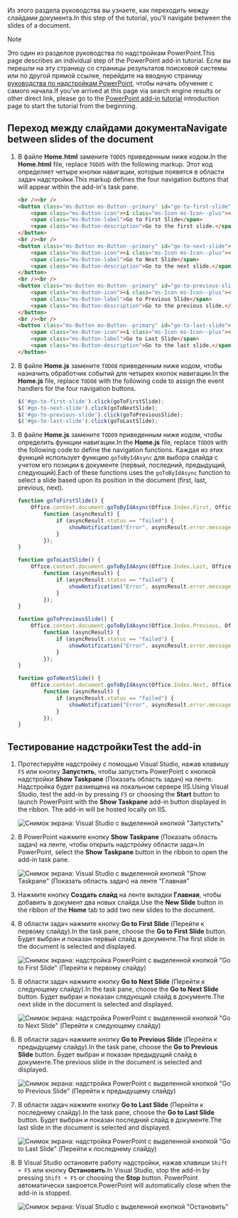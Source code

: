 <span data-ttu-id="da9d6-101">Из этого раздела руководства вы узнаете, как переходить между слайдами документа.</span><span class="sxs-lookup"><span data-stu-id="da9d6-101">In this step of the tutorial, you'll navigate between the slides of a document.</span></span>

> [!NOTE]
> <span data-ttu-id="da9d6-102">Это один из разделов руководства по надстройкам PowerPoint.</span><span class="sxs-lookup"><span data-stu-id="da9d6-102">This page describes an individual step of the PowerPoint add-in tutorial.</span></span> <span data-ttu-id="da9d6-103">Если вы перешли на эту страницу со страницы результатов поисковой системы или по другой прямой ссылке, перейдите на вводную страницу [руководства по надстройкам PowerPoint](../tutorials/powerpoint-tutorial.yml), чтобы начать обучение с самого начала.</span><span class="sxs-lookup"><span data-stu-id="da9d6-103">If you’ve arrived at this page via search engine results or other direct link, please go to the [PowerPoint add-in tutorial](../tutorials/powerpoint-tutorial.yml) introduction page to start the tutorial from the beginning.</span></span>

## <a name="navigate-between-slides-of-the-document"></a><span data-ttu-id="da9d6-104">Переход между слайдами документа</span><span class="sxs-lookup"><span data-stu-id="da9d6-104">Navigate between slides of the document</span></span>

1. <span data-ttu-id="da9d6-105">В файле **Home.html** замените `TODO5` приведенным ниже кодом.</span><span class="sxs-lookup"><span data-stu-id="da9d6-105">In the **Home.html** file, replace `TODO5` with the following markup.</span></span> <span data-ttu-id="da9d6-106">Этот код определяет четыре кнопки навигации, которые появятся в области задач надстройки.</span><span class="sxs-lookup"><span data-stu-id="da9d6-106">This markup defines the four navigation buttons that will appear within the add-in's task pane.</span></span>

    ```html
    <br /><br />
    <button class="ms-Button ms-Button--primary" id="go-to-first-slide">
        <span class="ms-Button-icon"><i class="ms-Icon ms-Icon--plus"></i></span>
        <span class="ms-Button-label">Go to First Slide</span>
        <span class="ms-Button-description">Go to the first slide.</span>
    </button>
    <br /><br />
    <button class="ms-Button ms-Button--primary" id="go-to-next-slide">
        <span class="ms-Button-icon"><i class="ms-Icon ms-Icon--plus"></i></span>
        <span class="ms-Button-label">Go to Next Slide</span>
        <span class="ms-Button-description">Go to the next slide.</span>
    </button>
    <br /><br />
    <button class="ms-Button ms-Button--primary" id="go-to-previous-slide">
        <span class="ms-Button-icon"><i class="ms-Icon ms-Icon--plus"></i></span>
        <span class="ms-Button-label">Go to Previous Slide</span>
        <span class="ms-Button-description">Go to the previous slide.</span>
    </button>
    <br /><br />
    <button class="ms-Button ms-Button--primary" id="go-to-last-slide">
        <span class="ms-Button-icon"><i class="ms-Icon ms-Icon--plus"></i></span>
        <span class="ms-Button-label">Go to Last Slide</span>
        <span class="ms-Button-description">Go to the last slide.</span>
    </button>
    ```

2. <span data-ttu-id="da9d6-107">В файле **Home.js** замените `TODO8` приведенным ниже кодом, чтобы назначить обработчик событий для четырех кнопок навигации.</span><span class="sxs-lookup"><span data-stu-id="da9d6-107">In the **Home.js** file, replace `TODO8` with the following code to assign the event handlers for the four navigation buttons.</span></span>

    ```js
    $('#go-to-first-slide').click(goToFirstSlide);
    $('#go-to-next-slide').click(goToNextSlide);
    $('#go-to-previous-slide').click(goToPreviousSlide);
    $('#go-to-last-slide').click(goToLastSlide);
    ```

3. <span data-ttu-id="da9d6-108">В файле **Home.js** замените `TODO9` приведенным ниже кодом, чтобы определить функции навигации.</span><span class="sxs-lookup"><span data-stu-id="da9d6-108">In the **Home.js** file, replace `TODO9` with the following code to define the navigation functions.</span></span> <span data-ttu-id="da9d6-109">Каждая из этих функций использует функцию `goToByIdAsync` для выбора слайда с учетом его позиции в документе (первый, последний, предыдущий, следующий).</span><span class="sxs-lookup"><span data-stu-id="da9d6-109">Each of these functions uses the `goToByIdAsync` function to select a slide based upon its position in the document (first, last, previous, next).</span></span>

    ```js
    function goToFirstSlide() {
        Office.context.document.goToByIdAsync(Office.Index.First, Office.GoToType.Index,
            function (asyncResult) {
                if (asyncResult.status == "failed") {
                    showNotification("Error", asyncResult.error.message);
                }
            });
    }

    function goToLastSlide() {
        Office.context.document.goToByIdAsync(Office.Index.Last, Office.GoToType.Index,
            function (asyncResult) {
                if (asyncResult.status == "failed") {
                    showNotification("Error", asyncResult.error.message);
                }
            });
    }

    function goToPreviousSlide() {
        Office.context.document.goToByIdAsync(Office.Index.Previous, Office.GoToType.Index,
            function (asyncResult) {
                if (asyncResult.status == "failed") {
                    showNotification("Error", asyncResult.error.message);
                }
            });
    }

    function goToNextSlide() {
        Office.context.document.goToByIdAsync(Office.Index.Next, Office.GoToType.Index,
            function (asyncResult) {
                if (asyncResult.status == "failed") {
                    showNotification("Error", asyncResult.error.message);
                }
            });
    }
    ```

## <a name="test-the-add-in"></a><span data-ttu-id="da9d6-110">Тестирование надстройки</span><span class="sxs-lookup"><span data-stu-id="da9d6-110">Test the add-in</span></span>

1. <span data-ttu-id="da9d6-p104">Протестируйте надстройку с помощью Visual Studio, нажав клавишу `F5` или кнопку **Запустить**, чтобы запустить PowerPoint с кнопкой надстройки **Show Taskpane** (Показать область задач) на ленте. Надстройка будет размещена на локальном сервере IIS.</span><span class="sxs-lookup"><span data-stu-id="da9d6-p104">Using Visual Studio, test the add-in by pressing `F5` or choosing the **Start** button to launch PowerPoint with the **Show Taskpane** add-in button displayed in the ribbon. The add-in will be hosted locally on IIS.</span></span>

    ![Снимок экрана: Visual Studio с выделенной кнопкой "Запустить"](../images/powerpoint-tutorial-start.png)

2. <span data-ttu-id="da9d6-114">В PowerPoint нажмите кнопку **Show Taskpane** (Показать область задач) на ленте, чтобы открыть надстройку области задач.</span><span class="sxs-lookup"><span data-stu-id="da9d6-114">In PowerPoint, select the **Show Taskpane** button in the ribbon to open the add-in task pane.</span></span>

    ![Снимок экрана: Visual Studio с выделенной кнопкой "Show Taskpane" (Показать область задач) на ленте "Главная"](../images/powerpoint-tutorial-show-taskpane-button.png)


3. <span data-ttu-id="da9d6-116">Нажмите кнопку **Создать слайд** на ленте вкладки **Главная**, чтобы добавить в документ два новых слайда.</span><span class="sxs-lookup"><span data-stu-id="da9d6-116">Use the **New Slide** button in the ribbon of the **Home** tab to add two new slides to the document.</span></span> 

4. <span data-ttu-id="da9d6-117">В области задач нажмите кнопку **Go to First Slide** (Перейти к первому слайду).</span><span class="sxs-lookup"><span data-stu-id="da9d6-117">In the task pane, choose the **Go to First Slide** button.</span></span> <span data-ttu-id="da9d6-118">Будет выбран и показан первый слайд в документе.</span><span class="sxs-lookup"><span data-stu-id="da9d6-118">The first slide in the document is selected and displayed.</span></span>

    ![Снимок экрана: надстройка PowerPoint с выделенной кнопкой "Go to First Slide" (Перейти к первому слайду)](../images/powerpoint-tutorial-go-to-first-slide.png)

5. <span data-ttu-id="da9d6-120">В области задач нажмите кнопку **Go to Next Slide** (Перейти к следующему слайду).</span><span class="sxs-lookup"><span data-stu-id="da9d6-120">In the task pane, choose the **Go to Next Slide** button.</span></span> <span data-ttu-id="da9d6-121">Будет выбран и показан следующий слайд в документе.</span><span class="sxs-lookup"><span data-stu-id="da9d6-121">The next slide in the document is selected and displayed.</span></span>

    ![Снимок экрана: надстройка PowerPoint с выделенной кнопкой "Go to Next Slide" (Перейти к следующему слайду)](../images/powerpoint-tutorial-go-to-next-slide.png)

6. <span data-ttu-id="da9d6-123">В области задач нажмите кнопку **Go to Previous Slide** (Перейти к предыдущему слайду).</span><span class="sxs-lookup"><span data-stu-id="da9d6-123">In the task pane, choose the **Go to Previous Slide** button.</span></span> <span data-ttu-id="da9d6-124">Будет выбран и показан предыдущий слайд в документе.</span><span class="sxs-lookup"><span data-stu-id="da9d6-124">The previous slide in the document is selected and displayed.</span></span>

    ![Снимок экрана: надстройка PowerPoint с выделенной кнопкой "Go to Previous Slide" (Перейти к предыдущему слайду)](../images/powerpoint-tutorial-go-to-previous-slide.png)

7. <span data-ttu-id="da9d6-126">В области задач нажмите кнопку **Go to Last Slide** (Перейти к последнему слайду).</span><span class="sxs-lookup"><span data-stu-id="da9d6-126">In the task pane, choose the **Go to Last Slide** button.</span></span> <span data-ttu-id="da9d6-127">Будет выбран и показан последний слайд в документе.</span><span class="sxs-lookup"><span data-stu-id="da9d6-127">The last slide in the document is selected and displayed.</span></span>

    ![Снимок экрана: надстройка PowerPoint с выделенной кнопкой "Go to Last Slide" (Перейти к последнему слайду)](../images/powerpoint-tutorial-go-to-last-slide.png)

8. <span data-ttu-id="da9d6-129">В Visual Studio остановите работу надстройки, нажав клавиши `Shift + F5` или кнопку **Остановить**.</span><span class="sxs-lookup"><span data-stu-id="da9d6-129">In Visual Studio, stop the add-in by pressing `Shift + F5` or choosing the **Stop** button.</span></span> <span data-ttu-id="da9d6-130">PowerPoint автоматически закроется.</span><span class="sxs-lookup"><span data-stu-id="da9d6-130">PowerPoint will automatically close when the add-in is stopped.</span></span>

    ![Снимок экрана: Visual Studio с выделенной кнопкой "Остановить"](../images/powerpoint-tutorial-stop.png)

